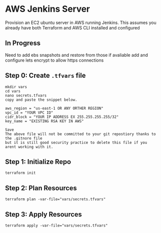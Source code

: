 # AWS Jenkins Server 
Provision an EC2 ubuntu server in AWS running Jenkins. 
This assumes you already have both Terraform and AWS CLI installed and configured

## In Progress
Need to add ebs snapshots and restore from those if avaliable 
add and configure lets encrypt to allow https connections 

## Step 0: Create `.tfvars` file
```
mkdir vars
cd vars
nano secrets.tfvars
copy and paste the snippet below.

aws_region = "us-east-1 OR ANY ORTHER REGION"
vpc_id = "YOUR VPC ID"
cidr_block = "YOUR IP ADDRESS EX 255.255.255.255/32"
key_name = "EXISTING RSA KEY IN AWS"

Save 
The above file will not be committed to your git repostiory thanks to the .gitnore file 
but it is still good security practice to delete this file if you arent working with it.
```

## Step 1: Initialize Repo
```
terraform init
```

## Step 2: Plan Resources
```
terraform plan -var-file="vars/secrets.tfvars"
```

## Step 3: Apply Resources
```
terraform apply -var-file="vars/secrets.tfvars"
```
